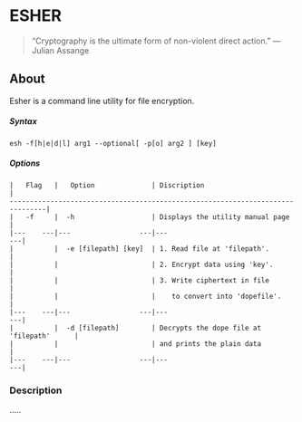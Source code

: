 # ESHER

> “Cryptography is the ultimate form of non-violent direct action.” 
> ― Julian Assange

## About
Esher is a command line utility for file encryption.

##### Syntax
    esh -f[h|e|d|l] arg1 --optional[ -p[o] arg2 ] [key]
#####   Options
    |   Flag   |   Option              | Discription                               |
    -------------------------------------------------------------------------------|
    |   -f     |  -h                   | Displays the utility manual page          |
    |---    ---|---                 ---|---                                     ---|
    |          |  -e [filepath] [key]  | 1. Read file at 'filepath'.               |
    |          |                       | 2. Encrypt data using 'key'.              |
    |          |                       | 3. Write ciphertext in file               |
    |          |                       |    to convert into 'dopefile'.            |
    |---    ---|---                 ---|---                                     ---|
    |          |  -d [filepath]        | Decrypts the dope file at 'filepath'      |
    |          |                       | and prints the plain data                 |
    |---    ---|---                 ---|---                                     ---|
    
### Description
.....
 
